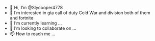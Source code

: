 - 👋 Hi, I’m @Slycooper4778
- 👀 I’m interested in gta call of duty Cold War and division both of them and fortnite
- 🌱 I’m currently learning ...
- 💞️ I’m looking to collaborate on ...
- 📫 How to reach me ...

<!---
Slycooper4778/Slycooper4778 is a ✨ special ✨ repository because its `README.md` (this file) appears on your GitHub profile.
You can click the Preview link to take a look at your changes.
--->
